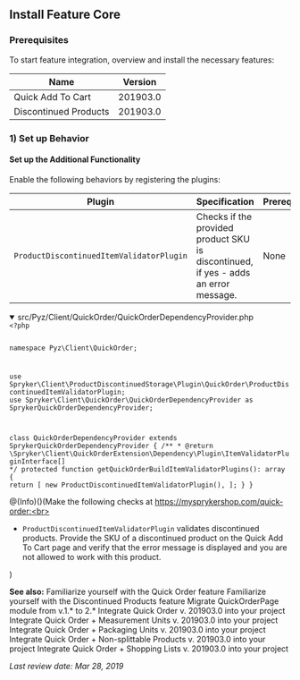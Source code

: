 ## Install Feature Core
### Prerequisites
To start feature integration, overview and install the necessary features:

|  Name|Version  |
| --- | --- |
|Quick Add To Cart  |201903.0  |
|Discontinued Products  |  201903.0|

### 1) Set up Behavior
#### Set up the Additional Functionality
Enable the following behaviors by registering the plugins:

|Plugin  |  Specification|  Prerequisites| Namespace |
| --- | --- | --- | --- |
| `ProductDiscontinuedItemValidatorPlugin` |Checks if the provided product SKU is discontinued, if yes - adds an error message.  | None | `Spryker\Client\ProductDiscontinuedStorage\Plugin\QuickOrder` |

<details open>
<summary> src/Pyz/Client/QuickOrder/QuickOrderDependencyProvider.php</summary>
<code>&lt;?php
 
namespace Pyz\Client\QuickOrder;
 
use Spryker\Client\ProductDiscontinuedStorage\Plugin\QuickOrder\ProductDiscontinuedItemValidatorPlugin;
use Spryker\Client\QuickOrder\QuickOrderDependencyProvider as SprykerQuickOrderDependencyProvider;
 
class QuickOrderDependencyProvider extends SprykerQuickOrderDependencyProvider
{
	/**
	* @return \Spryker\Client\QuickOrderExtension\Dependency\Plugin\ItemValidatorPluginInterface[]
	*/
	protected function getQuickOrderBuildItemValidatorPlugins(): array
	{
		return [
			new ProductDiscontinuedItemValidatorPlugin(),
		];
	}
    }</code>
<br>
</details>

@(Info)()(Make the following checks at  https://mysprykershop.com/quick-order:<br><ul><li>`ProductDiscontinuedItemValidatorPlugin` validates discontinued products. Provide the SKU of a discontinued product on the Quick Add To Cart page and verify that the error message is displayed and you are not allowed to work with this product.</li></ul>)

**See also:**
Familiarize yourself with the Quick Order feature
Familiarize yourself with the Discontinued Products feature
Migrate QuickOrderPage module from v.1.* to 2.*
Integrate Quick Order v. 201903.0 into your project
Integrate Quick Order + Measurement Units v. 201903.0 into your project
Integrate Quick Order + Packaging Units v. 201903.0 into your project
Integrate Quick Order + Non-splittable Products v. 201903.0 into your project
Integrate Quick Order + Shopping Lists v. 201903.0 into your project

_Last review date: Mar 28, 2019_ <!-- by Dmitry Lymarenko, Yuliia Boiko -->